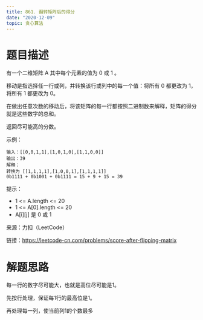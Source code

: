 ```yaml
---
title: 861. 翻转矩阵后的得分
date: "2020-12-09"
topic: 贪心算法
---
```

# 题目描述
有一个二维矩阵 A 其中每个元素的值为 0 或 1 。

移动是指选择任一行或列，并转换该行或列中的每一个值：将所有 0 都更改为 1，将所有 1 都更改为 0。

在做出任意次数的移动后，将该矩阵的每一行都按照二进制数来解释，矩阵的得分就是这些数字的总和。

返回尽可能高的分数。

示例：
```
输入：[[0,0,1,1],[1,0,1,0],[1,1,0,0]]
输出：39
解释：
转换为 [[1,1,1,1],[1,0,0,1],[1,1,1,1]]
0b1111 + 0b1001 + 0b1111 = 15 + 9 + 15 = 39
```

提示：
- 1 <= A.length <= 20
- 1 <= A[0].length <= 20
- A[i][j] 是 0 或 1


来源：力扣（LeetCode）

链接：https://leetcode-cn.com/problems/score-after-flipping-matrix

# 解题思路

每一行的数字尽可能大，也就是高位尽可能是1。

先按行处理，保证每1行的最高位是1。

再处理每一列，使当前列1的个数最多